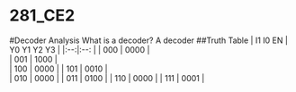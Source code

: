 281_CE2
=======

#Decoder Analysis
What is a decoder? A decoder
##Truth Table
|  I1 I0 EN |  Y0 Y1 Y2 Y3  | 
|:--:|:--: |
| 000  |  0000  |  
| 001  |  1000  |  
| 100  |  0000  | 
| 101  |  0010  |  
| 010  |  0000  | 
| 011  |  0100  | 
| 110  |  0000  |
| 111  |  0001  |
